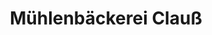 ---
title: "Mühlenbäckerei Clauß"
url: /zwickau/muehlenbaeckerei-clauss-katharinenstrasse/
shop: Bäckerei
---